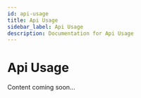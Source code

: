 ```yaml
---
id: api-usage
title: Api Usage
sidebar_label: Api Usage
description: Documentation for Api Usage
---
```


# Api Usage

Content coming soon...
